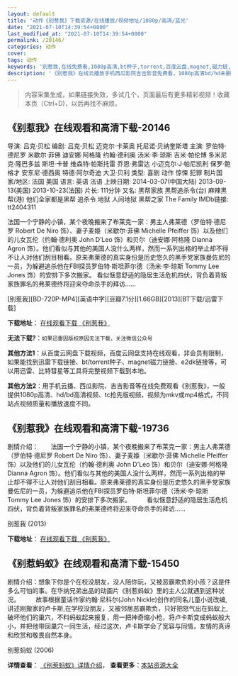 ```yaml
---
layout: default
title: '动作《别惹我》下载资源/在线播放/视频地址/1080p/高清/蓝光'
date: "2021-07-10T14:39:54+0800"
last_modified_at: "2021-07-10T14:39:54+0800"
permalink: /20146/
categories: 动作
cover:
tags: 动作
keywords: '别惹我,在线免费看,1080p高清,bt种子,torrent,百度云盘,magnet,磁力链,迅雷下载资源'
description: '《别惹我》在线云播放手机西瓜影院吉吉影音免费看，1080p高清bd/hd未删减完整版和tc抢先枪版，mkv/mp4格式，附带bt/torrent种子、magnet/磁力链、百度云盘、网盘资源迅雷下载链接'
---
```


>内容采集生成，如果链接失效，多试几个，页面最后有更多精彩视频！收藏本页（Ctrl+D)，以后再找不麻烦。


## 《别惹我》在线观看和高清下载-20146

导演: 吕克·贝松 编剧: 吕克·贝松 迈克尔·卡莱奥 托尼诺·贝纳奎斯塔 主演: 罗伯特·德尼罗 米歇尔·菲佛 迪安娜·阿格隆 约翰·德利奥 汤米·李·琼斯 吉米·帕伦博 多米尼克·隆巴多兹 斯坦·卡普 维森特·帕斯托雷 乔恩·弗雷达 小迈克尔·J·帕尼凯利 保罗·鲍格才 安东尼·德西奥 特德·阿尔奇迪 大卫·贝利 类型: 喜剧 动作 惊悚 犯罪 制片国家/地区: 法国 美国 语言: 英语 法语 上映日期: 2014-03-07(中国大陆) 2013-09-13(美国) 2013-10-23(法国) 片长: 111分钟 又名: 黑帮家族 黑帮追杀令(台) 麻辣黑帮(港) 他们全家都是黑帮 追杀令 地狱 人间地狱 黑帮之家 The Family IMDb链接: tt2404311

法国一个宁静的小镇，某个夜晚搬来了布莱克一家：男主人弗莱德（罗伯特·德尼罗 Robert De Niro 饰）、妻子麦姬（米歇尔·菲佛 Michelle Pfeiffer 饰）以及他们的儿女瓦伦（约翰·德利奥 John D’Leo 饰）和贝尔（迪安娜·阿格隆 Dianna Agron 饰）。他们看似与其他的美国人没什么两样，然而一系列出格的举止却不得不让人对他们刮目相看。原来弗莱德的真实身份是历史悠久的黑手党家族曼佐尼的一员，为躲避追杀他在FBI探员罗伯特·斯坦菲尔德（汤米·李·琼斯 Tommy Lee Jones 饰）的安排下多次搬家。 看似惬意舒适的隐居生活危机四伏，背负着背叛家族罪名的弗莱德终将迎来夺命杀手的拜访……


[别惹我][BD-720P-MP4][英语中字][豆瓣7.1分][1.66GB][2013][BT下载/迅雷下载]

**下载地址**： [在线观看下载 《别惹我》](https://www.btdx8.com/torrent/malavita_2013.html) 


**无法下载?**：`如果迅雷因版权原因无法下载，关注微信公众号 `

**其他方法1**：从百度云网盘下载视频，百度云网盘支持在线观看，非会员有限制，如果能找到迅雷下载链接、bt/torrent种子、magnet磁力链接、e2dk链接等，可以用迅雷、比特彗星等工具将完整视频下载到本地。

**其他方法2**：用手机云播、西瓜影院、吉吉影音等在线免费观看《别惹我》，一般提供1080p高清、hd/bd高清视频、tc抢先版视频，视频为mkv或mp4格式，不同站点视频质量和播放速度不同。


## 《别惹我》在线观看和高清下载-19736

剧情介绍：　　法国一个宁静的小镇，某个夜晚搬来了布莱克一家：男主人弗莱德（罗伯特·德尼罗 Robert De Niro 饰）、妻子麦姬（米歇尔·菲佛 Michelle Pfeiffer 饰）以及他们的儿女瓦伦（约翰·德利奥 John D'Leo 饰）和贝尔（迪安娜·阿格隆 Dianna Agron 饰）。他们看似与其他的美国人没什么两样，然而一系列出格的举止却不得不让人对他们刮目相看。原来弗莱德的真实身份是历史悠久的黑手党家族曼佐尼的一员，为躲避追杀他在FBI探员罗伯特·斯坦菲尔德（汤米·李·琼斯 Tommy Lee Jones 饰）的安排下多次搬家。  　　看似惬意舒适的隐居生活危机四伏，背负着背叛家族罪名的弗莱德终将迎来夺命杀手的拜访……


别惹我 (2013)

**下载地址**： [在线观看下载 《别惹我》](https://www.btbtdy.me/btdy/dy2187.html) 


## 《别惹蚂蚁》在线观看和高清下载-15450

剧情介绍：想象下你是个在校没朋友，没人陪你玩，又被恶霸欺负的小孩？这是件多么可怕的事。在华纳兄弟出品的动画片《别惹蚂蚁》里的主人公就遇到这种状况。  　　故事根据童话作家约翰·尼科尔(John Nickle)创作的同名儿童小说改编,讲述刚搬家的卢卡斯,在学校没朋友，又被邻居恶霸欺负，只好把怒气出在蚂蚁上,破坏他们的巢穴，不料蚂蚁起来报复，用一把神奇缩小枪，将卢卡斯变成蚂蚁般大小，并把他带回巢穴一同生活，经过这次，卢卡斯学会了宽容与同情，友情的真谛和欣赏和敬畏自然本身。


别惹蚂蚁 (2006)

**详情查看**： [《别惹蚂蚁》详情介绍](/movie/15450/)， **查看更多**：[本站资源大全](/movie/t/all/)

